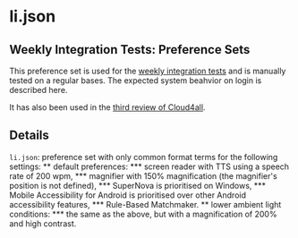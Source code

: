 # li.json

## Weekly Integration Tests: Preference Sets

This preference set is used for the 
[weekly integration tests](http://wiki.gpii.net/w/Weekly_Integration_Test_Plan) and is manually tested on a regular bases. The expected system beahvior on login is described here.

It has also been used in the [third review of Cloud4all](https://github.com/GPII/universal/blob/master/testData/preferences/review3/review3-preferences.md).

## Details
`li.json`: preference set with only common format terms for the following settings:
** default preferences:
*** screen reader with TTS using a speech rate of 200 wpm,
*** magnifier with 150% magnification (the magnifier's position is not defined),
*** SuperNova is prioritised on Windows,
*** Mobile Accessibility for Android is prioritised over other Android accessibility features,
*** Rule-Based Matchmaker.
** lower ambient light conditions: 
*** the same as the above, but with a magnification of 200% and high contrast.